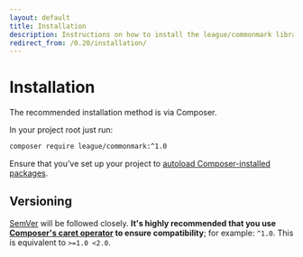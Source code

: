 ```yaml
---
layout: default
title: Installation
description: Instructions on how to install the league/commonmark library
redirect_from: /0.20/installation/
---
```


# Installation

The recommended installation method is via Composer.

In your project root just run:

~~~bash
composer require league/commonmark:^1.0
~~~

Ensure that you’ve set up your project to [autoload Composer-installed packages](https://getcomposer.org/doc/00-intro.md#autoloading).

## Versioning

[SemVer](http://semver.org/) will be followed closely.  **It's highly recommended that you use [Composer's caret operator](https://getcomposer.org/doc/articles/versions.md#caret-version-range-) to ensure compatibility**; for example: `^1.0`.  This is equivalent to `>=1.0 <2.0`.
